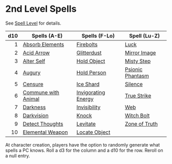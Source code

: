 # 2nd Level Spells

See [Spell Level](../../Spell%20Level.md) for details.

| d10 | Spells (A-E)                                      | Spells (F-Lo)                                   | Spell (Lu-Z)                              |
| --: | ------------------------------------------------- | ----------------------------------------------- | ----------------------------------------- |
|   1 | [Absorb Elements](Absorb%20Elements.md)           | [Firebolts](Firebolts.md)                       | [Luck](Luck.md)                           |
|   2 | [Acid Arrow](Acid%20Arrow.md)                     | [Glitterdust](Glitterdust.md)                   | [Mirror Image](Mirror%20Image.md)         |
|   3 | [Alter Self](Alter%20Self.md)                     | [Hold Object](Hold%20Object.md)                 | [Misty Step](Misty%20Step.md)             |
|   4 | [Augury](Augury.md)                               | [Hold Person](Hold%20Person.md)                 | [Psionic Phantasm](Psionic%20Phantasm.md) |
|   5 | [Censure](Censure.md)                             | [Ice Shard](Ice%20Shard.md)                     | [Silence](Silence.md)                     |
|   6 | [Commune with Animal](Commune%20with%20Animal.md) | [Invigorating Energy](Invigorating%20Energy.md) | [True Strike](True%20Strike.md)           |
|   7 | [Darkness](Darkness.md)                           | [Invisibility](Invisibility.md)                 | [Web](Web.md)                             |
|   8 | [Darkvision](Darkvision.md)                       | [Knock](Knock.md)                               | [Witch Bolt](Witch%20Bolt.md)             |
|   9 | [Detect Thoughts](Detect%20Thoughts.md)           | [Levitate](Levitate.md)                         | [Zone of Truth](Zone%20of%20Truth.md)     |
|  10 | [Elemental Weapon](Elemental%20Weapon.md)         | [Locate Object](Locate%20Object.md)             |                                           |

At character creation, players have the option to randomly generate what spells a PC knows. Roll a d3 for the column and a d10 for the row. Reroll on a null entry.
